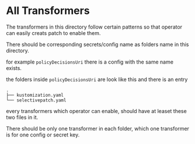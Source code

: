 # All Transformers

The transformers in this directory follow certain patterns so that operator can easily creats patch to enable them.

There should be corresponding secrets/config name as folders name in this directory.

for example `policyDecisionsUri` there is a config with the same name exists.

the folders inside `policyDecisionsUri` are look like this and there is an entry

```console
.
├── kustomization.yaml
└── selectivepatch.yaml
```

every transformers which operator can enable, should have at leaset these two files in it.

There should be only one transformer in each folder, which one transformer is for one config or secret key.
